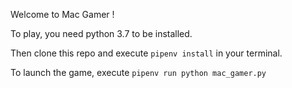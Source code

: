 Welcome to Mac Gamer !

To play, you need python 3.7 to be installed.

Then clone this repo and execute `pipenv install` in your terminal.

To launch the game, execute `pipenv run python mac_gamer.py`